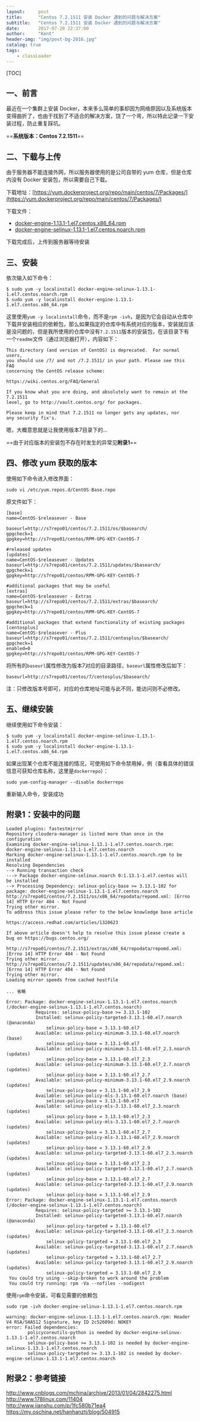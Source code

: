 ```yaml
---
layout:     post
title:      "Centos 7.2.1511 安装 Docker 遇到的问题与解决方案"
subtitle:   "Centos 7.2.1511 安装 Docker 遇到的问题与解决方案"
date:       2017-07-20 22:37:00
author:     "Kent"
header-img: "img/post-bg-2016.jpg"
catalog: true
tags:
    - classLoader
---
```


[TOC]

## 一、前言

最近在一个集群上安装 Docker，本来多么简单的事却因为网络原因以及系统版本变得曲折了，也由于找到了不适合的解决方案，饶了一个弯，所以特此记录一下安装过程，防止重复踩坑。

==**系统版本：Centos 7.2.1511**==

## 二、下载与上传

由于服务器不能连接外网，所以服务器使用的是公司自带的 yum 仓库，但是仓库内没有 Docker 安装包，所以需要自己下载。

下载地址：[https://yum.dockerproject.org/repo/main/centos/7/Packages/](https://yum.dockerproject.org/repo/main/centos/7/Packages/)

下载文件：

- [docker-engine-1.13.1-1.el7.centos.x86_64.rpm](https://yum.dockerproject.org/repo/main/centos/7/Packages/docker-engine-1.13.1-1.el7.centos.x86_64.rpm)
- [docker-engine-selinux-1.13.1-1.el7.centos.noarch.rpm  ](https://yum.dockerproject.org/repo/main/centos/7/Packages/docker-engine-selinux-1.13.1-1.el7.centos.noarch.rpm)

下载完成后，上传到服务器等待安装

## 三、安装

依次输入如下命令：

```shell
$ sudo yum -y localinstall docker-engine-selinux-1.13.1-1.el7.centos.noarch.rpm
$ sudo yum -y localinstall docker-engine-1.13.1-1.el7.centos.x86_64.rpm
```

这里使用`yum -y localinstall`命令，而不是`rpm -ivh`，是因为它会自动从仓库中下载并安装相应的依赖包，那么如果指定的仓库中有系统对应的版本，安装就应该是没问题的，但是我所使用的仓库中没有`7.2.1511`版本的安装包，在该目录下有一个`readme`文件（通过浏览器打开），内容如下：

```shell
This directory (and version of CentOS) is deprecated.  For normal users,
you should use /7/ and not /7.2.1511/ in your path. Please see this FAQ
concerning the CentOS release scheme:

https://wiki.centos.org/FAQ/General

If you know what you are doing, and absolutely want to remain at the 7.2.1511
level, go to http://vault.centos.org/ for packages. 

Please keep in mind that 7.2.1511 no longer gets any updates, nor
any security fix's.
```
嗯，大概意思就是让我使用版本7目录下的...

==由于对应版本的安装包不存在时发生的异常见**附录1**==

## 四、修改 yum 获取的版本

使用如下命令进入修改界面：

```shell
sudo vi /etc/yum.repos.d/CentOS-Base.repo
```

原文件如下：

```shell
[base]
name=CentOS-$releasever - Base

baseurl=http://s7repo01/centos/7.2.1511/os/$basearch/
gpgcheck=1
gpgkey=http://s7repo01/centos/RPM-GPG-KEY-CentOS-7

#released updates
[updates]
name=CentOS-$releasever - Updates
baseurl=http://s7repo01/centos/7.2.1511/updates/$basearch/
gpgcheck=1
gpgkey=http://s7repo01/centos/RPM-GPG-KEY-CentOS-7

#additional packages that may be useful
[extras]
name=CentOS-$releasever - Extras
baseurl=http://s7repo01/centos/7.2.1511/extras/$basearch/
gpgcheck=1
gpgkey=http://s7repo01/centos/RPM-GPG-KEY-CentOS-7

#additional packages that extend functionality of existing packages
[centosplus]
name=CentOS-$releasever - Plus
baseurl=http://s7repo01/centos/7.2.1511/centosplus/$basearch/
gpgcheck=1
enabled=0
gpgkey=http://s7repo01/centos/RPM-GPG-KEY-CentOS-7
```

将所有的`baseurl`属性修改为版本7对应的目录路径，`baseurl`属性修改后如下：
```shell
baseurl=http://s7repo01/centos/7/centosplus/$basearch/
```

注：只修改版本号即可，对应的仓库地址可能与此不同，能访问则不必修改。


## 五、继续安装

继续使用如下命令安装：

```shell
$ sudo yum -y localinstall docker-engine-selinux-1.13.1-1.el7.centos.noarch.rpm
$ sudo yum -y localinstall docker-engine-1.13.1-1.el7.centos.x86_64.rpm
```

如果出现某个仓库不能连接的情况，可使用如下命令禁用掉，例（查看具体的错误信息可获知仓库名称，这里是`dockerrepo`）：

```shell
sudo yum-config-manager --disable dockerrepo
```

重新输入命令，安装成功

## 附录1：安装中的问题

```shell
Loaded plugins: fastestmirror
Repository cloudera-manager is listed more than once in the configuration
Examining docker-engine-selinux-1.13.1-1.el7.centos.noarch.rpm: docker-engine-selinux-1.13.1-1.el7.centos.noarch
Marking docker-engine-selinux-1.13.1-1.el7.centos.noarch.rpm to be installed
Resolving Dependencies
--> Running transaction check
---> Package docker-engine-selinux.noarch 0:1.13.1-1.el7.centos will be installed
--> Processing Dependency: selinux-policy-base >= 3.13.1-102 for package: docker-engine-selinux-1.13.1-1.el7.centos.noarch
http://s7repo01/centos/7.2.1511/os/x86_64/repodata/repomd.xml: [Errno 14] HTTP Error 404 - Not Found
Trying other mirror.
To address this issue please refer to the below knowledge base article 

https://access.redhat.com/articles/1320623

If above article doesn't help to resolve this issue please create a bug on https://bugs.centos.org/

http://s7repo01/centos/7.2.1511/extras/x86_64/repodata/repomd.xml: [Errno 14] HTTP Error 404 - Not Found
Trying other mirror.
http://s7repo01/centos/7.2.1511/updates/x86_64/repodata/repomd.xml: [Errno 14] HTTP Error 404 - Not Found
Trying other mirror.
Loading mirror speeds from cached hostfile

... 省略

Error: Package: docker-engine-selinux-1.13.1-1.el7.centos.noarch (/docker-engine-selinux-1.13.1-1.el7.centos.noarch)
           Requires: selinux-policy-base >= 3.13.1-102
           Installed: selinux-policy-targeted-3.13.1-60.el7.noarch (@anaconda)
               selinux-policy-base = 3.13.1-60.el7
           Available: selinux-policy-minimum-3.13.1-60.el7.noarch (base)
               selinux-policy-base = 3.13.1-60.el7
           Available: selinux-policy-minimum-3.13.1-60.el7_2.3.noarch (updates)
               selinux-policy-base = 3.13.1-60.el7_2.3
           Available: selinux-policy-minimum-3.13.1-60.el7_2.7.noarch (updates)
               selinux-policy-base = 3.13.1-60.el7_2.7
           Available: selinux-policy-minimum-3.13.1-60.el7_2.9.noarch (updates)
               selinux-policy-base = 3.13.1-60.el7_2.9
           Available: selinux-policy-mls-3.13.1-60.el7.noarch (base)
               selinux-policy-base = 3.13.1-60.el7
           Available: selinux-policy-mls-3.13.1-60.el7_2.3.noarch (updates)
               selinux-policy-base = 3.13.1-60.el7_2.3
           Available: selinux-policy-mls-3.13.1-60.el7_2.7.noarch (updates)
               selinux-policy-base = 3.13.1-60.el7_2.7
           Available: selinux-policy-mls-3.13.1-60.el7_2.9.noarch (updates)
               selinux-policy-base = 3.13.1-60.el7_2.9
           Available: selinux-policy-targeted-3.13.1-60.el7_2.3.noarch (updates)
               selinux-policy-base = 3.13.1-60.el7_2.3
           Available: selinux-policy-targeted-3.13.1-60.el7_2.7.noarch (updates)
               selinux-policy-base = 3.13.1-60.el7_2.7
           Available: selinux-policy-targeted-3.13.1-60.el7_2.9.noarch (updates)
               selinux-policy-base = 3.13.1-60.el7_2.9
Error: Package: docker-engine-selinux-1.13.1-1.el7.centos.noarch (/docker-engine-selinux-1.13.1-1.el7.centos.noarch)
           Requires: selinux-policy-targeted >= 3.13.1-102
           Installed: selinux-policy-targeted-3.13.1-60.el7.noarch (@anaconda)
               selinux-policy-targeted = 3.13.1-60.el7
           Available: selinux-policy-targeted-3.13.1-60.el7_2.3.noarch (updates)
               selinux-policy-targeted = 3.13.1-60.el7_2.3
           Available: selinux-policy-targeted-3.13.1-60.el7_2.7.noarch (updates)
               selinux-policy-targeted = 3.13.1-60.el7_2.7
           Available: selinux-policy-targeted-3.13.1-60.el7_2.9.noarch (updates)
               selinux-policy-targeted = 3.13.1-60.el7_2.9
 You could try using --skip-broken to work around the problem
 You could try running: rpm -Va --nofiles --nodigest
```

使用`rpm`命令安装，可看见需要的依赖包

```shell
sudo rpm -ivh docker-engine-selinux-1.13.1-1.el7.centos.noarch.rpm 

warning: docker-engine-selinux-1.13.1-1.el7.centos.noarch.rpm: Header V4 RSA/SHA512 Signature, key ID 2c52609d: NOKEY
error: Failed dependencies:
        policycoreutils-python is needed by docker-engine-selinux-1.13.1-1.el7.centos.noarch
        selinux-policy-base >= 3.13.1-102 is needed by docker-engine-selinux-1.13.1-1.el7.centos.noarch
        selinux-policy-targeted >= 3.13.1-102 is needed by docker-engine-selinux-1.13.1-1.el7.centos.noarch
```


## 附录2：参考链接

http://www.cnblogs.com/mchina/archive/2013/01/04/2842275.html \
http://www.178linux.com/11404 \
http://www.jianshu.com/p/1fc580b71ea4 \
https://my.oschina.net/hanhanztj/blog/504915
